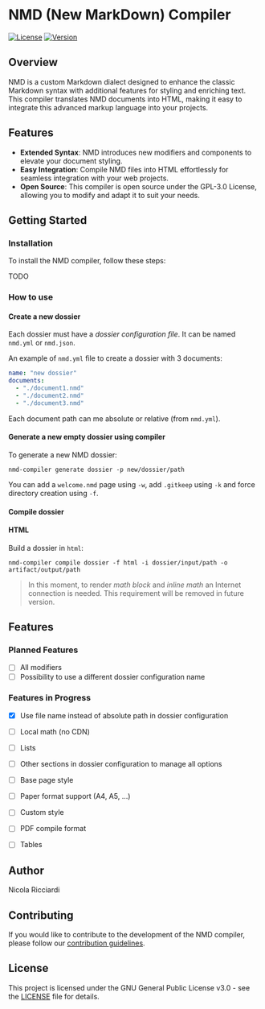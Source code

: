 # NMD (New MarkDown) Compiler

[![License](https://img.shields.io/badge/license-GPL3-green.svg)](LICENSE)
[![Version](https://img.shields.io/badge/version-v0.3.1-blue.svg)](CHANGELOG.md)

## Overview

NMD is a custom Markdown dialect designed to enhance the classic Markdown syntax with additional features for styling and enriching text. This compiler translates NMD documents into HTML, making it easy to integrate this advanced markup language into your projects.

## Features

- **Extended Syntax**: NMD introduces new modifiers and components to elevate your document styling.
- **Easy Integration**: Compile NMD files into HTML effortlessly for seamless integration with your web projects.
- **Open Source**: This compiler is open source under the GPL-3.0 License, allowing you to modify and adapt it to suit your needs.

## Getting Started

### Installation

To install the NMD compiler, follow these steps:

TODO

### How to use

#### Create a new dossier

Each dossier must have a *dossier configuration file*. It can be named `nmd.yml` or `nmd.json`.

An example of `nmd.yml` file to create a dossier with 3 documents:

```yaml
name: "new dossier"
documents:
  - "./document1.nmd"
  - "./document2.nmd"
  - "./document3.nmd"
```

Each document path can me absolute or relative (from `nmd.yml`).

#### Generate a new empty dossier using compiler

To generate a new NMD dossier:

```shell
nmd-compiler generate dossier -p new/dossier/path
```

You can add a `welcome.nmd` page using `-w`, add `.gitkeep` using `-k` and force directory creation using `-f`.

#### Compile dossier

#### HTML

Build a dossier in `html`:

```shell
nmd-compiler compile dossier -f html -i dossier/input/path -o artifact/output/path
```

> In this moment, to render *math block* and *inline math* an Internet connection is needed. This requirement will be removed in future version.



## Features

### Planned Features

- [ ] All modifiers
- [ ] Possibility to use a different dossier configuration name

### Features in Progress

- [x] Use file name instead of absolute path in dossier configuration
- [ ] Local math (no CDN)
- [ ] Lists
- [ ] Other sections in dossier configuration to manage all options
- [ ] Base page style
- [ ] Paper format support (A4, A5, ...)
- [ ] Custom style
- [ ] PDF compile format
- [ ] Tables


## Author

Nicola Ricciardi

## Contributing

If you would like to contribute to the development of the NMD compiler, please follow our [contribution guidelines](CONTRIBUTING.md).

## License

This project is licensed under the GNU General Public License v3.0 - see the [LICENSE](LICENSE) file for details.
